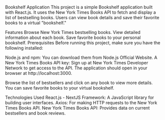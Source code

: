 Bookshelf Application
This project is a simple Bookshelf application built with React.js. It uses the New York Times Books API to fetch and display a list of bestselling books. Users can view book details and save their favorite books to a virtual "bookshelf."

Features
Browse New York Times bestselling books.
View detailed information about each book.
Save favorite books to your personal bookshelf.
Prerequisites
Before running this project, make sure you have the following installed:

Node.js and npm: You can download them from Node.js Official Website.
A New York Times Books API key: Sign up at New York Times Developer Network to get access to the API.
The application should open in your browser at http://localhost:3000.

Browse the list of bestsellers and click on any book to view more details. You can save favorite books to your virtual bookshelf.

Technologies Used
React.js - NextJS Framework: A JavaScript library for building user interfaces.
Axios: For making HTTP requests to the New York Times Books API.
New York Times Books API: Provides data on current bestsellers and book reviews.
